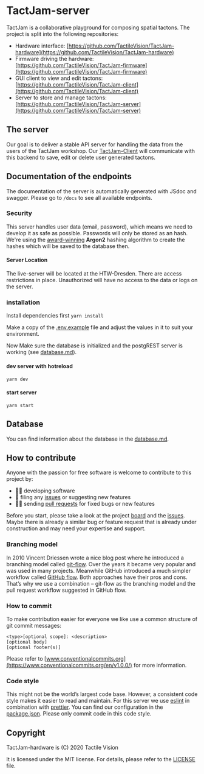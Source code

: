 # TactJam-server

TactJam is a collaborative playground for composing spatial tactons. The project is split into the following repositories:

- Hardware interface: [https://github.com/TactileVision/TactJam-hardware](https://github.com/TactileVision/TactJam-hardware)
- Firmware driving the hardware: [https://github.com/TactileVision/TactJam-firmware](https://github.com/TactileVision/TactJam-firmware)
- GUI client to view and edit tactons: [https://github.com/TactileVision/TactJam-client](https://github.com/TactileVision/TactJam-client)
- Server to store and manage tactons: [https://github.com/TactileVision/TactJam-server](https://github.com/TactileVision/TactJam-server)

## The server

Our goal is to deliver a stable API server for handling the data from the users of the TactJam workshop.
Our [TactJam-Client](https://github.com/TactileVision/TactJam-client) will communicate with this backend to save, edit or delete user generated tactons.

## Documentation of the endpoints

The documentation of the server is automatically generated with JSdoc and swagger.
Please go to `/docs` to see all available endpoints.

### Security

This server handles user data (email, password), which means we need to develop it as safe as possible. Passwords will only be stored as an hash.
We're using the [award-winning](https://www.password-hashing.net/) **Argon2** hashing algorithm to create the hashes which will be saved to the database then.

#### Server Location

The live-server will be located at the HTW-Dresden. There are access restrictions in place. Unauthorized will have no access to the data or logs on the server.

### installation

Install dependencies first
`yarn install`

Make a copy of the [.env.example](https://raw.githubusercontent.com/TactileVision/TactJam-server/main/.env.example) file and adjust the values in it to suit your environment.

Now Make sure the database is initialized and the postgREST server is working (see [database.md](https://raw.githubusercontent.com/TactileVision/TactJam-server/main/database/database.md)).

#### dev server with hotreload

`yarn dev`

#### start server

`yarn start`

## Database

You can find information about the database in the [database.md](https://raw.githubusercontent.com/TactileVision/TactJam-server/main/database/database.md).

## How to contribute

Anyone with the passion for free software is welcome to contribute to this project by:

- 👩‍💻 developing software
- 👾 filing any [issues](https://github.com/TactileVision/TactJam-server/issues) or suggesting new features
- 🧑‍🏭 sending [pull requests](https://github.com/TactileVision/TactJam-server/pulls) for fixed bugs or new features

Before you start, please take a look at the project [board](https://github.com/orgs/TactileVision/projects/1)
and the [issues](https://github.com/TactileVision/TactJam-server/issues).
Maybe there is already a similar bug or feature request that is already under construction and may need your expertise and support.

### Branching model

In 2010 Vincent Driessen wrote a nice blog post where he introduced a branching model called [git-flow](https://nvie.com/posts/a-successful-git-branching-model/).
Over the years it became very popular and was used in many projects.
Meanwhile GitHub introduced a much simpler workflow called [GitHub flow](https://guides.github.com/introduction/flow/).
Both approaches have their pros and cons. That’s why we use a combination – git-flow as the branching model and the pull request workflow suggested in GitHub flow.

### How to commit

To make contribution easier for everyone we like use a common structure of git commit messages:

```
<type>[optional scope]: <description>
[optional body]
[optional footer(s)]
```

Please refer to [www.conventionalcommits.org](https://www.conventionalcommits.org/en/v1.0.0/) for more information.

### Code style

This might not be the world’s largest code base. However, a consistent code style makes it easier to read and maintain.
For this server we use [eslint](https://eslint.org/) in combination with [prettier](https://prettier.io/).
You can find our configuration in the [package.json](https://raw.githubusercontent.com/TactileVision/TactJam-server/main/package.json).
Please only commit code in this code style.

## Copyright

TactJam-hardware is (C) 2020 Tactile Vision

It is licensed under the MIT license. For details, please refer to the [LICENSE](LICENSE) file.

